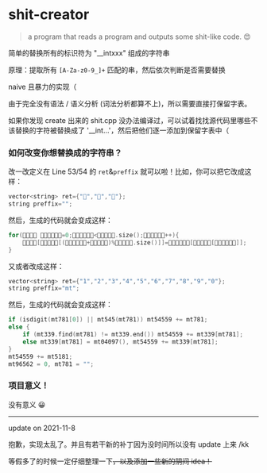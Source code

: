 # shit-creator
> a program that reads a program and outputs some shit-like code. 😍

简单的替换所有的标识符为 "__intxxx" 组成的字符串

原理：提取所有 `[A-Za-z0-9_]+` 匹配的串，然后依次判断是否需要替换

naive 且暴力的实现（

由于完全没有语法 / 语义分析 (词法分析都算不上)，所以需要直接打保留字表。

如果你发现 create 出来的 shit.cpp 没办法编译过，可以试着找找源代码里哪些不该替换的字符被替换成了 '__int...'，然后把他们逐一添加到保留字表中（

### 如何改变你想替换成的字符串？

改一改定义在 Line 53/54 的 `ret`&`preffix` 就可以啦！比如，你可以把它改成这样：

```cpp
vector<string> ret={"🐲","🐉","🐍"};
string preffix="";
```

然后，生成的代码就会变成这样：

```cpp
for(🐲🐲🐲🐍 🐍🐍🐍🐲🐉🐲=0;🐍🐍🐍🐲🐉🐲<🐍🐲🐲🐉🐉.size();🐍🐍🐍🐲🐉🐲++){
	🐲🐲🐉🐉[🐍🐲🐲🐉🐉[(🐍🐍🐍🐲🐉🐲+🐍🐉🐉🐉🐍)%🐍🐲🐲🐉🐉.size()]]=🐍🐲🐍🐲🐍🐲[🐍🐲🐲🐉🐉[🐍🐍🐍🐲🐉🐲]];
}
```

又或者改成这样：

```cpp
vector<string> ret={"1","2","3","4","5","6","7","8","9","0"};
string preffix="mt";
```

然后，生成的代码就会变成这样：

```cpp
if (isdigit(mt781[0]) || mt545(mt781)) mt54559 += mt781;
else {
	if (mt339.find(mt781) != mt339.end()) mt54559 += mt339[mt781];
	else mt339[mt781] = mt04097(), mt54559 += mt339[mt781];
}
mt54559 += mt5181;
mt96562 = 0, mt781 = "";
```

### 项目意义！

没有意义 😀

----

update on 2021-11-8

抱歉，实现太乱了。并且有若干新的补丁因为没时间所以没有 update 上来 /kk

等假多了的时候一定仔细整理一下~~，以及添加一些新的阴间 idea！~~
